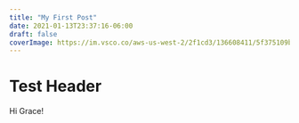 ```yaml
---
title: "My First Post"
date: 2021-01-13T23:37:16-06:00
draft: false
coverImage: https://im.vsco.co/aws-us-west-2/2f1cd3/136608411/5f375109b556a928024953b7/vsco5f37510f399af.jpg
---
```


# Test Header

Hi Grace!
